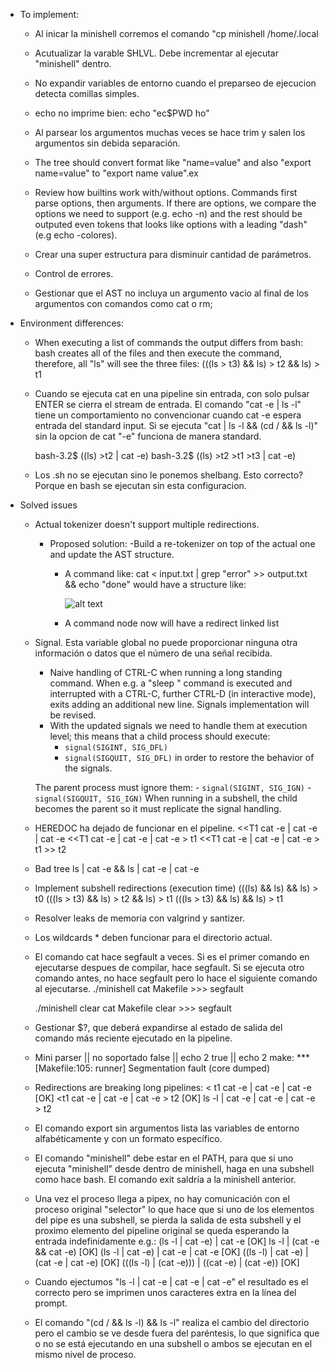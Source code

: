 
* To implement:
 
	- Al inicar la minishell corremos el comando "cp minishell /home/.local

	- Acutualizar la varable SHLVL. Debe incrementar al ejecutar "minishell" dentro.

	- No expandir variables de entorno cuando el preparseo de ejecucion detecta comillas simples.

	- echo no imprime bien: echo "ec$PWD ho"

	- Al parsear los argumentos muchas veces se hace trim y salen los argumentos sin debida separación.

	- The tree should convert format like "name=value" and also "export name=value" to "export name value".ex

	- Review how builtins work with/without options. Commands first parse options, then arguments. If there are options, we compare the options we need to support (e.g. echo -n) and the rest should be outputed even tokens that looks like options with a leading "dash" (e.g echo -colores).

	- Crear una super estructura para disminuir cantidad de parámetros.

	- Control de errores.

	- Gestionar que el AST no incluya un argumento vacio al final de los argumentos con comandos como cat o rm;


* Environment differences:

	- When executing a list of commands the output differs from bash: bash creates all of the files and then execute the command, therefore, all "ls" will see the three files:
		(((ls > t3) && ls) > t2 && ls) > t1

	- Cuando se ejecuta cat en una pipeline sin entrada, con solo pulsar ENTER se cierra el stream de entrada. El comando "cat -e | ls -l" tiene un comportamiento no convencionar cuando cat -e espera entrada del standard input. Si se ejecuta "cat | ls -l && (cd / && ls -l)" sin la opcion de cat "-e" funciona de manera standard.

		bash-3.2$ ((ls) >t2 | cat -e)
		bash-3.2$ ((ls) >t2 >t1 >t3 | cat -e)

	- Los .sh no se ejecutan sino le ponemos shelbang. Esto correcto? Porque en bash se ejecutan sin esta configuracion.


* Solved issues

	- Actual tokenizer doesn't support multiple redirections.

		+ Proposed solution:
			-Build a re-tokenizer on top of the actual one and update the AST structure.

			- A command like: cat < input.txt | grep "error" >> output.txt && echo "done" would have a structure like:

				![alt text](https://github.com/juandfloresm/minishare/blob/d280cd03d52180b5d4134df3951b1f946d357e49/resources/red.png)

			- A command node now will have a redirect linked list

	- Signal. Esta variable global no puede proporcionar ninguna otra información o datos que el número de una señal recibida.

		+ Naive handling of CTRL-C when running a long standing command. When e.g. a "sleep <seconds>" command is executed and interrupted with a CTRL-C, further CTRL-D (in interactive mode), exits adding an additional new line. Signals implementation will be revised.
		+ With the updated signals we need to handle them at execution level; this means that a child process should execute:
			- `signal(SIGINT, SIG_DFL)`
			- `signal(SIGQUIT, SIG_DFL)`
		in order to restore the behavior of the signals. 
		
		The parent process must ignore them:
			- `signal(SIGINT, SIG_IGN)`
			- `signal(SIGQUIT, SIG_IGN)`
		When running in a subshell, the child becomes the parent so it must replicate the signal handling. 

	- HEREDOC ha dejado de funcionar en el pipeline.
		<<T1 cat -e | cat -e | cat -e
		<<T1 cat -e | cat -e | cat -e > t1
		<<T1 cat -e | cat -e | cat -e > t1 >> t2

	- Bad tree
		ls | cat -e && ls | cat -e | cat -e

	- Implement subshell redirections (execution time)
		(((ls) && ls) && ls) > t0
		(((ls > t3) && ls) > t2 && ls) > t1
		(((ls > t3) && ls) && ls) > t1

	- Resolver leaks de memoria con valgrind y santizer.

	- Los wildcards * deben funcionar para el directorio actual.

	- El comando cat hace segfault a veces. Si es el primer comando en ejecutarse despues de compilar, hace segfault.
		Si se ejecuta otro comando antes, no hace segfault pero lo hace el siguiente comando al ejecutarse.
		./minishell
		cat Makefile >>> segfault

		./minishell
		clear
		cat Makefile
		clear >>> segfault

	- Gestionar $?, que deberá expandirse al estado de salida del comando más reciente ejecutado en la pipeline.

	- Mini parser || no soportado
		false || echo 2
		true || echo 2
		make: *** [Makefile:105: runner] Segmentation fault (core dumped)

	- Redirections are breaking long pipelines:
		< t1 cat -e | cat -e | cat -e					[OK]
		<t1 cat -e | cat -e | cat -e > t2				[OK]
		ls -l | cat -e | cat -e | cat -e > t2

	- El comando export sin argumentos lista las variables de entorno alfabéticamente y con un formato específico.

	- El comando "minishell" debe estar en el PATH, para que si uno ejecuta "minishell" desde dentro de minishell, haga en una subshell como hace bash. El comando exit saldría a la minishell anterior.

	- Una vez el proceso llega a pipex, no hay comunicación con el proceso original "selector" lo que hace que si uno de los elementos del pipe es una subshell, se pierda la salida de esta subshell y el proximo elemento del pipeline original se queda esperando la entrada indefinidamente e.g.:
		(ls -l | cat -e) | cat -e						[OK]
		ls -l | (cat -e && cat -e)						[OK]
		(ls -l | cat -e) | cat -e | cat -e				[OK]
		((ls -l) | cat -e) | (cat -e | cat -e)			[OK]
		(((ls -l) | (cat -e))) | ((cat -e) | (cat -e))	[OK]	

	- Cuando ejectumos "ls -l | cat -e | cat -e | cat -e" el resultado es el correcto pero se imprimen unos caracteres extra en la línea del prompt.

	- El comando "(cd / && ls -l) && ls -l" realiza el cambio del directorio pero el cambio se ve desde fuera del paréntesis, lo que significa que o no se está ejecutando en una subshell o ambos se ejecutan en el mismo nivel de proceso.
